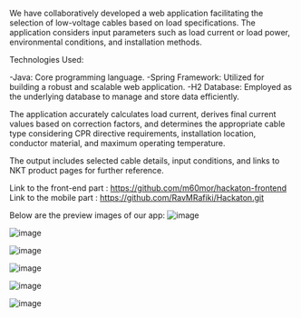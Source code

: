 We have collaboratively developed a web application facilitating the selection of low-voltage cables based on load specifications. The application considers input parameters such as load current or load power, environmental conditions, and installation methods.

Technologies Used:

-Java: Core programming language.
-Spring Framework: Utilized for building a robust and scalable web application.
-H2 Database: Employed as the underlying database to manage and store data efficiently.

The application accurately calculates load current, derives final current values based on correction factors, and determines the appropriate cable type considering CPR directive requirements, installation location, conductor material, and maximum operating temperature.

The output includes selected cable details, input conditions, and links to NKT product pages for further reference.

Link to the front-end part : https://github.com/m60mor/hackaton-frontend
Link to the mobile part : https://github.com/RavMRafiki/Hackaton.git

Below are the preview images of our app:
![image](https://github.com/KubaProg/hackathon-backend/assets/70453666/9482d66f-99b1-4424-8b67-b7cae7338596)

![image](https://github.com/KubaProg/hackathon-backend/assets/70453666/5b290cf3-679a-4145-8bd1-bff0098bff56)

![image](https://github.com/KubaProg/hackathon-backend/assets/70453666/05a2fa2a-c66d-452a-a029-6703bede60b0)

![image](https://github.com/KubaProg/hackathon-backend/assets/70453666/24e36ce9-7b74-47ac-b72c-04944865306d)

![image](https://github.com/KubaProg/hackathon-backend/assets/70453666/bdf93cb7-4058-4bee-99a8-44974eaff1c2)

![image](https://github.com/KubaProg/hackathon-backend/assets/70453666/8a9d7980-c2e8-4855-ac84-b3d0221f8995)

